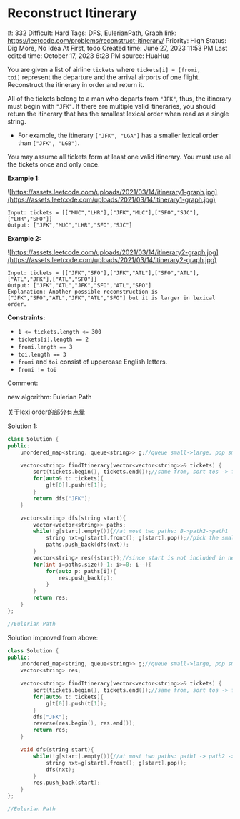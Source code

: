 # Reconstruct Itinerary

#: 332
Difficult: Hard
Tags: DFS, EulerianPath, Graph
link: https://leetcode.com/problems/reconstruct-itinerary/
Priority: High
Status: Dig More, No Idea At First, todo
Created time: June 27, 2023 11:53 PM
Last edited time: October 17, 2023 6:28 PM
source: HuaHua

You are given a list of airline `tickets` where `tickets[i] = [fromi, toi]` represent the departure and the arrival airports of one flight. Reconstruct the itinerary in order and return it.

All of the tickets belong to a man who departs from `"JFK"`, thus, the itinerary must begin with `"JFK"`. If there are multiple valid itineraries, you should return the itinerary that has the smallest lexical order when read as a single string.

- For example, the itinerary `["JFK", "LGA"]` has a smaller lexical order than `["JFK", "LGB"]`.

You may assume all tickets form at least one valid itinerary. You must use all the tickets once and only once.

**Example 1:**

![https://assets.leetcode.com/uploads/2021/03/14/itinerary1-graph.jpg](https://assets.leetcode.com/uploads/2021/03/14/itinerary1-graph.jpg)

```
Input: tickets = [["MUC","LHR"],["JFK","MUC"],["SFO","SJC"],["LHR","SFO"]]
Output: ["JFK","MUC","LHR","SFO","SJC"]

```

**Example 2:**

![https://assets.leetcode.com/uploads/2021/03/14/itinerary2-graph.jpg](https://assets.leetcode.com/uploads/2021/03/14/itinerary2-graph.jpg)

```
Input: tickets = [["JFK","SFO"],["JFK","ATL"],["SFO","ATL"],["ATL","JFK"],["ATL","SFO"]]
Output: ["JFK","ATL","JFK","SFO","ATL","SFO"]
Explanation: Another possible reconstruction is ["JFK","SFO","ATL","JFK","ATL","SFO"] but it is larger in lexical order.

```

**Constraints:**

- `1 <= tickets.length <= 300`
- `tickets[i].length == 2`
- `fromi.length == 3`
- `toi.length == 3`
- `fromi` and `toi` consist of uppercase English letters.
- `fromi != toi`

Comment: 

new algorithm: Eulerian Path

关于lexi order的部分有点晕

Solution 1:

```cpp
class Solution {
public:
    unordered_map<string, queue<string>> g;//queue small->large, pop small one

    vector<string> findItinerary(vector<vector<string>>& tickets) {
        sort(tickets.begin(), tickets.end());//same from, sort tos -> finally keep lexical order in output
        for(auto& t: tickets){
            g[t[0]].push(t[1]);
        }
        return dfs("JFK");
    }

    vector<string> dfs(string start){
        vector<vector<string>> paths;
        while(!g[start].empty()){//at most two paths: B->path2->path1
            string nxt=g[start].front(); g[start].pop();//pick the smallest lexical order nxt
            paths.push_back(dfs(nxt));
        }
        vector<string> res({start});//since start is not included in next dfs
        for(int i=paths.size()-1; i>=0; i--){
            for(auto p: paths[i]){
                res.push_back(p);
            }
        }
        return res;
    }
};

//Eulerian Path
```

Solution improved from above:

```cpp
class Solution {
public:
    unordered_map<string, queue<string>> g;//queue small->large, pop small one
    vector<string> res;

    vector<string> findItinerary(vector<vector<string>>& tickets) {
        sort(tickets.begin(), tickets.end());//same from, sort tos -> finally keep lexical order in output
        for(auto& t: tickets){
            g[t[0]].push(t[1]);
        }
        dfs("JFK");
        reverse(res.begin(), res.end());
        return res;
    }

    void dfs(string start){
        while(!g[start].empty()){//at most two paths: path1 -> path2 -> B
            string nxt=g[start].front(); g[start].pop();
            dfs(nxt);
        }
        res.push_back(start);
    }
};

//Eulerian Path
```